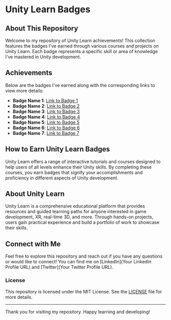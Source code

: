 # Unity Learn Badges

## About This Repository
Welcome to my repository of Unity Learn achievements! This collection features the badges I've earned through various courses and projects on Unity Learn. Each badge represents a specific skill or area of knowledge I've mastered in Unity development.

## Achievements
Below are the badges I've earned along with the corresponding links to view more details:

- **Badge Name 1**: [Link to Badge 1](https://learn.unity.com/u/666c0b64edbc2a2a610627f8)
- **Badge Name 2**: [Link to Badge 2](https://learn.unity.com/u/666c0b64edbc2a2a610627f8)
- **Badge Name 3**: [Link to Badge 3](https://learn.unity.com/u/666c0b64edbc2a2a610627f8)
- **Badge Name 4**: [Link to Badge 4](https://learn.unity.com/u/666c0b64edbc2a2a610627f8)
- **Badge Name 5**: [Link to Badge 5](https://learn.unity.com/u/666c0b64edbc2a2a610627f8)
- **Badge Name 6**: [Link to Badge 6](https://learn.unity.com/u/666c0b64edbc2a2a610627f8) 
- **Badge Name 7**: [Link to Badge 7](https://learn.unity.com/u/666c0b64edbc2a2a610627f8)

## How to Earn Unity Learn Badges
Unity Learn offers a range of interactive tutorials and courses designed to help users of all levels enhance their Unity skills. By completing these courses, you earn badges that signify your accomplishments and proficiency in different aspects of Unity development.

## About Unity Learn
Unity Learn is a comprehensive educational platform that provides resources and guided learning paths for anyone interested in game development, XR, real-time 3D, and more. Through hands-on projects, users gain practical experience and build a portfolio of work to showcase their skills.

## Connect with Me
Feel free to explore this repository and reach out if you have any questions or would like to connect! You can find me on [LinkedIn](Your LinkedIn Profile URL) and [Twitter](Your Twitter Profile URL).

### License
This repository is licensed under the MIT License. See the [LICENSE](LICENSE) file for more details.

---

Thank you for visiting my repository. Happy learning and developing!
